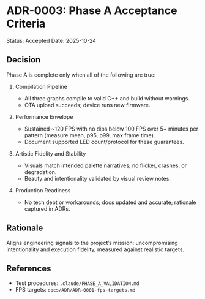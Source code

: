 # ADR-0003: Phase A Acceptance Criteria

Status: Accepted
Date: 2025-10-24

## Decision
Phase A is complete only when all of the following are true:

1. Compilation Pipeline
   - All three graphs compile to valid C++ and build without warnings.
   - OTA upload succeeds; device runs new firmware.

2. Performance Envelope
   - Sustained ~120 FPS with no dips below 100 FPS over 5+ minutes per pattern (measure mean, p95, p99, max frame time).
   - Document supported LED count/protocol for these guarantees.

3. Artistic Fidelity and Stability
   - Visuals match intended palette narratives; no flicker, crashes, or degradation.
   - Beauty and intentionality validated by visual review notes.

4. Production Readiness
   - No tech debt or workarounds; docs updated and accurate; rationale captured in ADRs.

## Rationale
Aligns engineering signals to the project’s mission: uncompromising intentionality and execution fidelity, measured against realistic targets.

## References
- Test procedures: `.claude/PHASE_A_VALIDATION.md`
- FPS targets: `docs/ADR/ADR-0001-fps-targets.md`

